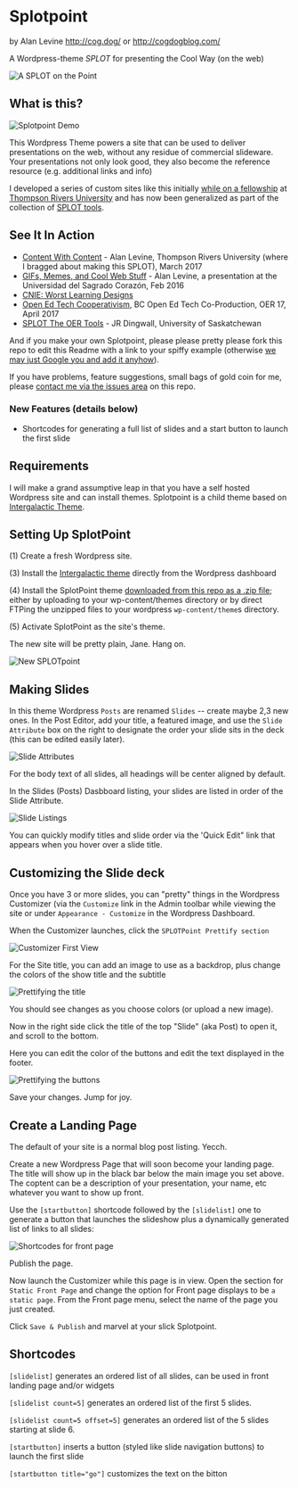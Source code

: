 # Splotpoint
by Alan Levine http://cog.dog/ or http://cogdogblog.com/

A Wordpress-theme *SPLOT* for presenting the Cool Way (on the web)

![](screenshot.png "A SPLOT on the Point")


## What is this?

![](images/splotpoint-demo.jpg "Splotpoint Demo")

This Wordpress Theme powers a site that can be used to deliver presentations on the web, without any residue of commercial slideware. Your presentations not only look good, they also become the reference resource (e.g. additional links and info)

I developed a series of custom sites like this initially [while on a fellowship](http://cogdog.trubox.ca) at [Thompson Rivers University](http://tru.ca/) and has now been generalized as part of the collection of [SPLOT tools](http://splot.ca/).

## See It In Action

* [Content With Content](http://show.cogdog.casa/tru-content/) - Alan Levine, Thompson Rivers University (where I bragged about making this SPLOT), March 2017
* [GIFs, Memes, and Cool Web Stuff](http://show.cogdog.casa/cool/) - Alan Levine, a presentation at the Universidad del Sagrado Corazón, Feb 2016
* [CNIE: Worst Learning Designs](http://cnie17.trubox.ca/)
* [Open Ed Tech Cooperativism](https://oer17.opened.ca/), BC Open Ed Tech Co-Production, OER 17, April 2017
* [SPLOT The OER Tools](http://module13.ca/oer-tools/) - JR Dingwall, University of Saskatchewan

And if you make your own Splotpoint, please please pretty please fork this repo to edit this Readme with a link to your spiffy example (otherwise [we may just Google you and add it anyhow](https://www.google.ca/search?q="SPLOTpoint+Theme")).

If you have problems, feature suggestions, small bags of gold coin for me, please [contact me via the issues area](https://github.com/cogdog/splotpoint/issues) on this repo.

### New Features (details below)

* Shortcodes for generating a full list of slides and a start button to launch the first slide

## Requirements

I will make a grand assumptive leap in that you have a self hosted Wordpress site and can install themes. Splotpoint is a child theme based on [Intergalactic Theme](https://wordpress.org/themes/intergalactic).


## Setting Up SplotPoint 

(1) Create a fresh Wordpress site.

(3) Install the [Intergalactic theme](https://wordpress.org/themes/intergalactic) directly from the Wordpress dashboard

(4) Install the SplotPoint theme [downloaded from this repo as a .zip file](https://github.com/cogdog/splotpoint/archive/master.zip); either by uploading to your wp-content/themes directory or by direct FTPing the unzipped files to your wordpress `wp-content/theme`s directory.

(5) Activate SplotPoint as the site's theme. 

The new site will be pretty plain, Jane. Hang on.

![](images/splotpoint-new.jpg "New SPLOTpoint")


## Making Slides

In this theme Wordpress `Posts` are renamed `Slides` -- create maybe 2,3 new ones. In the Post Editor, add your title, a featured image, and use the `Slide Attribute` box on the right to designate the order your slide sits in the deck (this can be edited easily later).


![](images/slide-attributes.jpg "Slide Attributes")

For the body text of all slides, all headings will be center aligned by default.

In the Slides (Posts) Dasbboard listing, your slides  are listed in order of the Slide Attribute.
 
![](images/splotpoint-slides.jpg "Slide Listings")

You can quickly modify titles and slide order via the 'Quick Edit" link that appears when you hover over a slide title.

## Customizing the Slide deck

Once you have 3 or more slides, you can "pretty" things in the Wordpress Customizer (via the `Customize` link in the Admin toolbar while viewing the site or under `Appearance - Customize` in the Wordpress Dashboard.

When the Customizer launches, click the `SPLOTPoint Prettify section`

![](images/customizer1.jpg "Customizer First View")

For the Site title, you can add an image to use as a backdrop, plus change the colors of the show title and the subtitle 

![](images/title-stuff.jpg "Prettifying the title")

You should see changes as you choose colors (or upload a new image).

Now in the right side click the title of the top "Slide" (aka Post) to open it, and scroll to the bottom.

Here you can edit the color of the buttons and edit the text displayed in the footer.

![](images/buttons.jpg "Prettifying the buttons")

Save your changes. Jump for joy.

## Create a Landing Page

The default of your site is a normal blog post listing. Yecch.

Create a new Wordpress Page that will soon become your landing page. The title will show up in the black bar below the main image you set above. The coptent can be a description of your presentation, your name, etc whatever you want to show up front. 

Use the `[startbutton]` shortcode followed by the `[slidelist]` one to generate a button that launches the slideshow plus a dynamically generated list of links to all slides:

![](images/shortcodes-start.jpg "Shortcodes for front page")

Publish the page.

Now launch the Customizer while this page is in view. Open the section for `Static Front Page` and change the option for Front page displays to be `a static page`. From the Front page menu, select the name of the page you just created.

Click `Save & Publish` and marvel at your slick Splotpoint. 

## Shortcodes

`[slidelist]` generates an ordered list of all slides, can be used in front landing page and/or widgets

`[slidelist count=5]` generates an ordered list of the first 5 slides.

`[slidelist count=5 offset=5]` generates an ordered list of the 5 slides starting at slide 6.

`[startbutton]` inserts a button (styled like slide navigation buttons) to launch the first slide

`[startbutton title="go"]` customizes the text on the bitton











